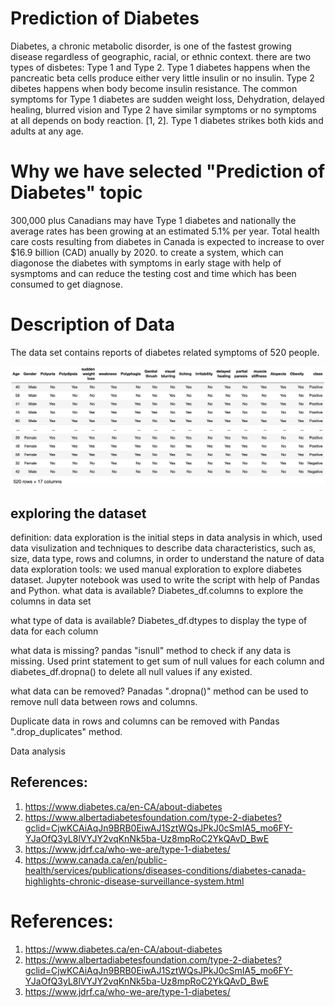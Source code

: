 # Prediction of Diabetes
Diabetes, a chronic metabolic disorder, is one of the fastest growing disease regardless of geographic, racial, or ethnic context. there are two types of disbetes: Type 1 and Type 2. Type 1 diabetes happens when the pancreatic beta cells produce either very little insulin or no insulin. Type 2 dibetes happens when body become insulin resistance. The common symptoms for Type 1 diabetes are sudden weight loss, Dehydration, delayed healing, blurred vision and Type 2 have similar symptoms or no symptoms at all depends on body reaction. [1, 2]. Type 1 diabetes strikes both kids and adults at any age.
# Why we have selected "Prediction of Diabetes" topic
300,000 plus Canadians may have Type 1 diabetes and nationally the average rates has been growing at an estimated 5.1% per year. Total health care costs resulting from diabetes in Canada is expected to increase to over $16.9 billion (CAD) anually by 2020. to create a system, which can diagonose the diabetes with symptoms in early stage with help of sysmptoms and can reduce the testing cost and time which has been consumed to get diagnose.
# Description of Data
The data set contains reports of diabetes related symptoms of 520 people. 

![Dataset](https://github.com/asadca4u/Final_Project_Group_Five/blob/main/Images/Dataset.png)

## exploring the dataset 
definition: data exploration is the initial steps in data analysis in which, used data visulization and techniques to describe data characteristics, such as, size, data type, rows and columns, in order to understand the nature of data
data exploration tools:
we used manual exploration to explore diabetes dataset. Jupyter notebook was used to write the script with help of Pandas and Python.
what data is available?
Diabetes_df.columns to explore the columns in data set
 
what type of data is available?
Diabetes_df.dtypes to display the type of data for each column
 
what data is missing?
pandas "isnull" method to check if any data is missing. Used print statement to get sum of null values for each column and diabetes_df.dropna() to delete all null values if any existed.
 
what data can be removed?
Panadas ".dropna()" method can be used to remove null data between rows and columns.
 
Duplicate data in rows and columns can be removed with Pandas ".drop_duplicates" method.

Data analysis

 





## References:
1. https://www.diabetes.ca/en-CA/about-diabetes
2. https://www.albertadiabetesfoundation.com/type-2-diabetes?gclid=CjwKCAiAqJn9BRB0EiwAJ1SztWQsJPkJ0cSmIA5_mo6FY-YJaOfQ3yL8lVYJY2vqKnNk5ba-Uz8mpRoC2YkQAvD_BwE
3. https://www.jdrf.ca/who-we-are/type-1-diabetes/
4. https://www.canada.ca/en/public-health/services/publications/diseases-conditions/diabetes-canada-highlights-chronic-disease-surveillance-system.html


# References:
1. https://www.diabetes.ca/en-CA/about-diabetes
2. https://www.albertadiabetesfoundation.com/type-2-diabetes?gclid=CjwKCAiAqJn9BRB0EiwAJ1SztWQsJPkJ0cSmIA5_mo6FY-YJaOfQ3yL8lVYJY2vqKnNk5ba-Uz8mpRoC2YkQAvD_BwE
3. https://www.jdrf.ca/who-we-are/type-1-diabetes/
